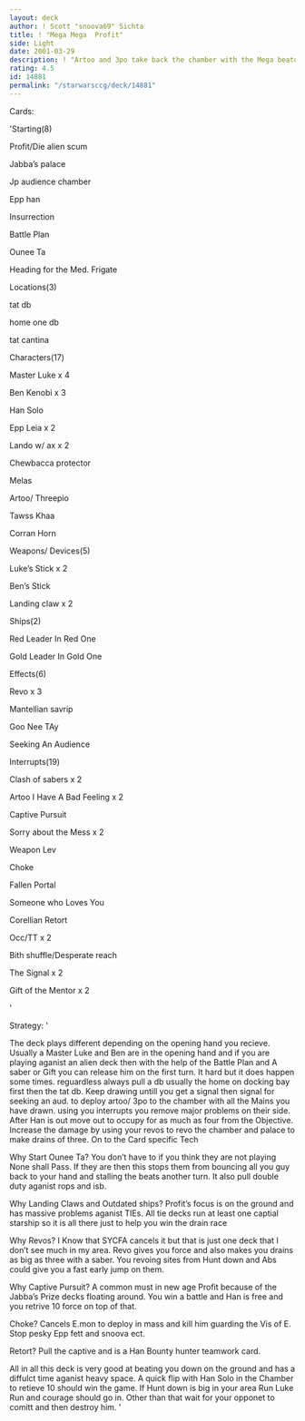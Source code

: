 ```yaml
---
layout: deck
author: ! Scott "snoova69" Sichta
title: ! "Mega Mega  Profit"
side: Light
date: 2001-03-29
description: ! "Artoo and 3po take back the chamber with the Mega beatdown squad followed by much occupation and Revo power."
rating: 4.5
id: 14881
permalink: "/starwarsccg/deck/14881"
---
```

Cards: 

'Starting(8)

Profit/Die alien scum

Jabba’s palace

Jp audience chamber

Epp han

Insurrection

Battle Plan

Ounee Ta

Heading for the Med. Frigate


Locations(3)

tat db

home one db

tat cantina


Characters(17)

Master Luke x 4

Ben Kenobi x 3 

Han Solo

Epp Leia x 2

Lando w/ ax x 2 

Chewbacca protector

Melas

Artoo/ Threepio

Tawss Khaa

Corran Horn


Weapons/ Devices(5)

Luke’s Stick x 2

Ben’s Stick

Landing claw x 2


Ships(2)

Red Leader In Red One

Gold Leader In Gold One


Effects(6)

Revo x 3

Mantellian savrip

Goo Nee TAy

Seeking An Audience


Interrupts(19)

Clash of sabers x 2

Artoo I Have A Bad Feeling x 2

Captive Pursuit

Sorry about the Mess x 2

Weapon Lev

Choke

Fallen Portal

Someone who Loves You

Corellian Retort

Occ/TT x 2

Bith shuffle/Desperate reach

The Signal x 2

Gift of the Mentor x 2


'

Strategy: '

The deck plays different depending on the opening hand you recieve.  Usually a Master Luke and Ben are in the opening hand and if you are playing aganist an alien deck then with the help of the Battle Plan and A saber or Gift you can release him on the first turn.  It hard but it does happen some times.  reguardless always pull a db usually the home on docking bay first then the tat db.  Keep drawing untill you get a signal then signal for seeking an aud. to deploy artoo/ 3po to the chamber with all the Mains you have drawn.  using you interrupts you remove major problems on their side.  After Han is out move out to occupy for as much as four from the Objective.  Increase the damage by using your revos to revo the chamber and palace to make drains of three.  On to the Card specific Tech


Why Start Ounee Ta?  You don’t have to if you think they are not playing None shall Pass.  If they are then this stops them from bouncing all you guy back to your hand and stalling the beats another turn.  It also pull double duty aganist rops and isb.  


Why Landing Claws and Outdated ships?  Profit’s  focus is on the ground and has massive problems aganist TIEs.  All tie decks run at least one captial starship so it is all there just to help you win the drain race


Why Revos?  I Know that SYCFA cancels it but that is just one deck that I don’t see much in my area.  Revo gives you force and also makes you drains as big as three with a saber.  You revoing sites from Hunt down and Abs could give you a fast early jump on them.


Why Captive Pursuit?  A common must in new age Profit because of the Jabba’s Prize decks floating around.  You win a battle and Han is free and you retrive 10 force on top of that.


Choke?  Cancels E.mon to deploy in mass and kill him guarding the Vis of E.  Stop pesky Epp fett and snoova ect.


Retort? Pull the captive and is a Han Bounty hunter teamwork card.


All in all this deck is very good at beating you down on the ground and has a diffulct time aganist heavy space.  A quick flip with Han Solo in the Chamber to retieve 10 should win the game.  If Hunt down is big in your area Run Luke Run and courage should go in.  Other than that wait for your opponet to comitt and then destroy him. '
